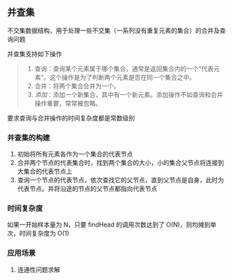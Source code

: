 ## 并查集

不交集数据结构，用于处理一些不交集（一系列没有重复元素的集合）的合并及查询问题

并查集支持如下操作

> 1. 查询：查询某个元素属于哪个集合，通常是返回集合内的一个“代表元素”。这个操作是为了判断两个元素是否在同一个集合之中。
> 2. 合并：将两个集合合并为一个。
> 3. *添加*：添加一个新集合，其中有一个新元素。添加操作不如查询和合并操作重要，常常被忽略。

要求查询与合并操作的时间复杂度都是常数级别

### 并查集的构建

1. 初始将所有元素各作为一个集合的代表节点
2. 合并两个节点的代表集合时，找到两个集合的大小，小的集合父节点将连接到大集合的代表节点上
3. 查询一个节点的代表节点，依次查找它的父节点，直到父节点是自身，此时为代表节点。并将沿途的节点的父节点都指向代表节点

### 时间复杂度

如果一开始样本量为 N，只要 findHead 的调用次数达到了 O(N)，则均摊到单次，时间复杂度为 O(1)

### 应用场景

1. 连通性问题求解